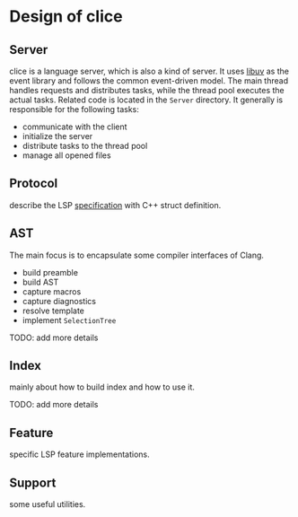 # Design of clice

## Server
clice is a language server, which is also a kind of server. It uses [libuv](https://github.com/libuv/libuv) as the event library and follows the common event-driven model. The main thread handles requests and distributes tasks, while the thread pool executes the actual tasks. Related code is located in the `Server` directory. It generally is responsible for the following tasks:

- communicate with the client
- initialize the server
- distribute tasks to the thread pool
- manage all opened files

## Protocol

describe the LSP [specification](https://microsoft.github.io/language-server-protocol/specifications/lsp/3.17/specification/) with C++ struct definition.

## AST

The main focus is to encapsulate some compiler interfaces of Clang.
- build preamble
- build AST
- capture macros
- capture diagnostics
- resolve template
- implement `SelectionTree`

TODO: add more details

## Index

mainly about how to build index and how to use it.

TODO: add more details

## Feature

specific LSP feature implementations.

## Support

some useful utilities.

